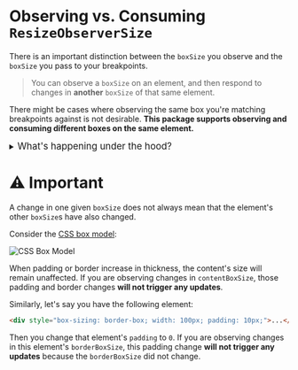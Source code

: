 # Observing vs. Consuming `ResizeObserverSize`

There is an important distinction between the `boxSize` you observe and the `boxSize` you pass to your breakpoints.

> You can observe a `boxSize` on an element, and then respond to changes in **another** `boxSize` of that same element.

There might be cases where observing the same box you're matching breakpoints against is not desirable. **This package supports observing and consuming different boxes on the same element.**

<details>
<summary><big>What's happening under the hood?</big></summary>

Consider this example code and chain of events:

```jsx
import { Observe, useBreakpoints } from '@envato/react-breakpoints';

const MyObservedElementComponent = () => (
  /* observed changes to `contentBoxSize` will update Observe's context */
  <Observe box='content-box'>
    {({ observedElementProps }) => (
      <div {...observedElementProps}>
        <ChildComponent />
      </div>
    )}
  </Observe>
);

const ChildComponent = () => {
  const options = {
    widths: {
      0: 'foo',
      1000: 'bar'
    },

    /* above widths are matched against `devicePixelContentBoxSize` */
    box: 'device-pixel-content-box'
  };

  const { widthMatch: label } = useBreakpoints(options);

  return <div className={label}>This element is currently within the {label} range.</div>;
};
```

1. You start observing an element's `contentBoxSize`. `<Observe>` puts a `ResizeObserverEntry` on its context. **This object contains all box sizes of the observed element.**
1. `<ChildComponent>` is aware of **all of the element's box sizes** via `<Observe>`'s context. You decide you want to apply your breakpoints using the `devicePixelContentBoxSize` information.
1. A moment later, the element's `contentBoxSize` changes.
1. `<Observe>` updates the `ResizeObserverEntry` on its context, and `<ChildComponent>` responds accordingly.
1. Then, the element's `borderBoxSize` changes, but **not** its `contentBoxSize` (for example, when a CSS animation adds additional padding to an element).
1. Because `borderBoxSize` is not observed, `<Observe>`'s context does not get updated, and therefore `<ChildComponent>` does not update.
1. Finally, after a while longer, the element's `devicePixelContentBoxSize` changes.
1. Even though `<ChildComponent>` uses this box's size, `<Observe>` is not observing changes on this box, and does not update its context to inform `<ChildComponent>`.
</details>

# ⚠️ Important

A change in one given `boxSize` does not always mean that the element's other `boxSize`s have also changed.

Consider the [CSS box model](https://en.wikipedia.org/wiki/CSS_box_model#/media/File:Boxmodell-detail.png):

![CSS Box Model](css-box-model.png)

When padding or border increase in thickness, the content's size will remain unaffected. If you are observing changes in `contentBoxSize`, those padding and border changes **will not trigger any updates**.

Similarly, let's say you have the following element:

```html
<div style="box-sizing: border-box; width: 100px; padding: 10px;">...</div>
```

Then you change that element's `padding` to `0`. If you are observing changes in this element's `borderBoxSize`, this padding change **will not trigger any updates** because the `borderBoxSize` did not change.
